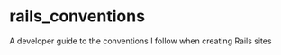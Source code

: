 rails_conventions
=================

A developer guide to the conventions I follow when creating Rails sites